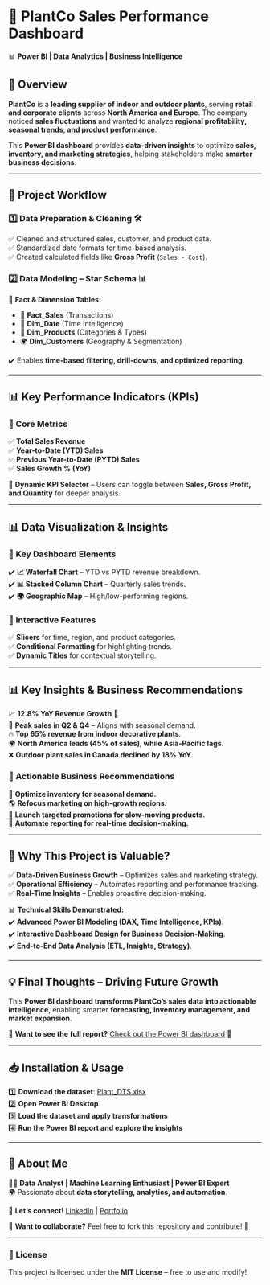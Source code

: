 # 🌿 PlantCo Sales Performance Dashboard  

📊 **Power BI | Data Analytics | Business Intelligence**  

## 📖 Overview  
**PlantCo** is a **leading supplier of indoor and outdoor plants**, serving **retail and corporate clients** across **North America and Europe**. The company noticed **sales fluctuations** and wanted to analyze **regional profitability, seasonal trends, and product performance**.  

This **Power BI dashboard** provides **data-driven insights** to optimize **sales, inventory, and marketing strategies**, helping stakeholders make **smarter business decisions**.  

---

## 📂 Project Workflow  

### 1️⃣ Data Preparation & Cleaning 🛠️  
✅ Cleaned and structured sales, customer, and product data.  
✅ Standardized date formats for time-based analysis.  
✅ Created calculated fields like **Gross Profit** (`Sales - Cost`).  

### 2️⃣ Data Modeling – Star Schema 📊  
📌 **Fact & Dimension Tables:**  
- 🛒 **Fact_Sales** (Transactions)  
- 📆 **Dim_Date** (Time Intelligence)  
- 🌱 **Dim_Products** (Categories & Types)  
- 🌍 **Dim_Customers** (Geography & Segmentation)  

✔️ Enables **time-based filtering, drill-downs, and optimized reporting**.  

---

## 📊 Key Performance Indicators (KPIs)  

### 🚀 Core Metrics  
✅ **Total Sales Revenue**  
✅ **Year-to-Date (YTD) Sales**  
✅ **Previous Year-to-Date (PYTD) Sales**  
✅ **Sales Growth % (YoY)**  

📌 **Dynamic KPI Selector** – Users can toggle between **Sales, Gross Profit, and Quantity** for deeper analysis.  

---

## 📊 Data Visualization & Insights  

### 📌 Key Dashboard Elements  
✔️ **📈 Waterfall Chart** – YTD vs PYTD revenue breakdown.  
✔️ **📊 Stacked Column Chart** – Quarterly sales trends.  
✔️ **🌍 Geographic Map** – High/low-performing regions.  

### 🔀 Interactive Features  
✅ **Slicers** for time, region, and product categories.  
✅ **Conditional Formatting** for highlighting trends.  
✅ **Dynamic Titles** for contextual storytelling.  

---

## 📊 Key Insights & Business Recommendations  

📈 **12.8% YoY Revenue Growth** 🚀  
📆 **Peak sales in Q2 & Q4** – Aligns with seasonal demand.  
🔥 **Top 65% revenue from indoor decorative plants**.  
🌍 **North America leads (45% of sales), while Asia-Pacific lags**.  
❌ **Outdoor plant sales in Canada declined by 18% YoY**.  

### 📢 Actionable Business Recommendations  
🚛 **Optimize inventory for seasonal demand.**  
🌎 **Refocus marketing on high-growth regions.**  
🎯 **Launch targeted promotions for slow-moving products.**  
📡 **Automate reporting for real-time decision-making.**  

---

## 🚀 Why This Project is Valuable?  

✅ **Data-Driven Business Growth** – Optimizes sales and marketing strategy.  
✅ **Operational Efficiency** – Automates reporting and performance tracking.  
✅ **Real-Time Insights** – Enables proactive decision-making.  

📊 **Technical Skills Demonstrated:**  
✔️ **Advanced Power BI Modeling (DAX, Time Intelligence, KPIs)**.  
✔️ **Interactive Dashboard Design for Business Decision-Making**.  
✔️ **End-to-End Data Analysis (ETL, Insights, Strategy)**.  

---

## 💡 Final Thoughts – Driving Future Growth  

This **Power BI dashboard transforms PlantCo’s sales data into actionable intelligence**, enabling smarter **forecasting, inventory management, and market expansion**.  

📢 **Want to see the full report?** [Check out the Power BI dashboard](#) 🚀  

---

## 📥 Installation & Usage  

1️⃣ **Download the dataset**: [Plant_DTS.xlsx](#)  
2️⃣ **Open Power BI Desktop**  
3️⃣ **Load the dataset and apply transformations**  
4️⃣ **Run the Power BI report and explore the insights**  

---

## 📌 About Me  
👨‍💻 **Data Analyst | Machine Learning Enthusiast | Power BI Expert**  
🌍 Passionate about **data storytelling, analytics, and automation**.  

💬 **Let’s connect!** [LinkedIn](#) | [Portfolio](#)  

📢 **Want to collaborate?** Feel free to fork this repository and contribute! 🚀  

---

### 📜 License  
This project is licensed under the **MIT License** – free to use and modify!  
